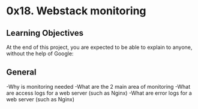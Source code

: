 # 0x18. Webstack monitoring

## Learning Objectives
At the end of this project, you are expected to be able to explain to anyone, without the help of Google:

## General
-Why is monitoring needed
-What are the 2 main area of monitoring
-What are access logs for a web server (such as Nginx)
-What are error logs for a web server (such as Nginx)
